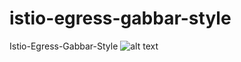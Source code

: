 # istio-egress-gabbar-style
Istio-Egress-Gabbar-Style
![alt text](https://gabbar-d2iq.s3-us-west-2.amazonaws.com/download.jpg)
